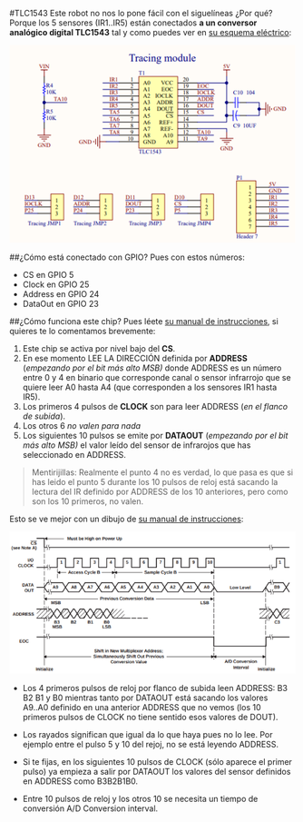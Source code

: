 #TLC1543
Este robot no nos lo pone fácil con el siguelíneas ¿Por qué? Porque los 5 sensores (IR1..IR5) están conectados **a un conversor analógico digital TLC1543** tal y como puedes ver en [su esquema eléctrico](https://www.waveshare.com/w/upload/b/b1/AlphaBot_Schematic.pdf):

![](/assets/tlc1543-1.png)

##¿Cómo está conectado con GPIO?
Pues con estos números:
* CS  en GPIO 5
* Clock en GPIO 25
* Address en GPIO 24
* DataOut en GPIO 23

##¿Cómo funciona este chip?
Pues léete [su manual de instrucciones](https://www.ti.com/lit/ds/symlink/tlc1543.pdf), si quieres te lo comentamos brevemente:

1. Este chip se activa por nivel bajo del **CS**.
1. En ese momento LEE LA DIRECCIÓN definida por **ADDRESS** (_empezando por el bit más alto MSB)_ donde ADDRESS es un número entre 0 y 4 en binario que corresponde canal o sensor infrarrojo que se quiere leer A0 hasta A4 (que corresponden a los sensores IR1 hasta IR5).
1. Los primeros 4 pulsos de **CLOCK** son para leer ADDRESS (_en el flanco de subida_).
1. Los otros 6 _no valen para nada_
1. Los siguientes 10 pulsos se emite por **DATAOUT** (_empezando por el bit más alto MSB)_ el valor leído del sensor de infrarojos que has seleccionado en ADDRESS.

>Mentirijillas:
Realmente el punto 4 no es verdad, lo que pasa es que si has leido el punto 5 durante los 10 pulsos de reloj está sacando la lectura del IR definido por ADDRESS de los 10 anteriores, pero como son los 10 primeros, no valen.

Esto se ve mejor con un dibujo de [su manual de instrucciones](https://www.ti.com/lit/ds/symlink/tlc1543.pdf):

![](/assets/tlc1543-2.png)

* Los 4 primeros pulsos de reloj por flanco de subida leen ADDRESS: B3 B2 B1 y B0 mientras tanto por DATAOUT está sacando los valores A9..A0 definido en una anterior ADDRESS que no vemos (los 10 primeros pulsos de CLOCK no tiene sentido esos valores de DOUT). 

* Los rayados significan que igual da lo que haya pues no lo lee. Por ejemplo entre el pulso 5 y 10 del rejoj, no se está leyendo ADDRESS.

* Si te fijas, en los siguientes 10 pulsos de CLOCK (sólo aparece el primer pulso) ya empieza a salir por DATAOUT los valores del sensor definidos en ADDRESS como B3B2B1B0.

* Entre 10 pulsos de reloj y los otros 10 se necesita un tiempo de conversión A/D Conversion interval.

